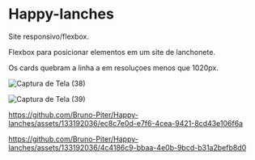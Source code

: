 # Happy-lanches

Site responsivo/flexbox.

Flexbox para posicionar elementos em um site de lanchonete.

Os cards quebram a linha a em resoluçoes menos que 1020px.



![Captura de Tela (38)](https://github.com/Bruno-Piter/Happy-lanches/assets/133192036/fde62557-274b-494a-9251-2d33cf6e525b)


![Captura de Tela (39)](https://github.com/Bruno-Piter/Happy-lanches/assets/133192036/b8e6b72d-31bf-4f72-afb3-72812b0bd83d)




https://github.com/Bruno-Piter/Happy-lanches/assets/133192036/ec8c7e0d-e7f6-4cea-9421-8cd43e106f6a







https://github.com/Bruno-Piter/Happy-lanches/assets/133192036/4c4186c9-bbaa-4e0b-9bcd-b31a2befb8d0






